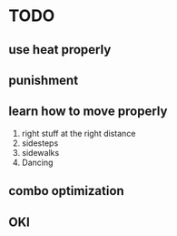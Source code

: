 # TODO

## use heat properly

## punishment

## learn how to move properly

1. right stuff at the right distance
2. sidesteps
3. sidewalks
4. Dancing

## combo optimization

## OKI
